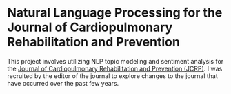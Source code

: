 # Natural Language Processing for the Journal of Cardiopulmonary Rehabilitation and Prevention

This project involves utilizing NLP topic modeling and sentiment analysis for the [Journal of Cardiopulmonary Rehabilitation and Prevention (JCRP)](https://journals.lww.com/jcrjournal/pages/default.aspx). I was recruited by the editor of the journal to explore changes to the journal that have occurred over the past few years.
